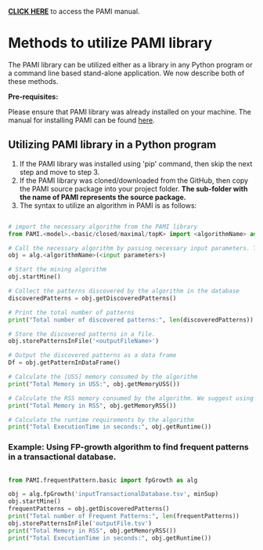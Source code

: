 **[CLICK HERE](manual.html)** to access the PAMI manual.


# Methods to utilize PAMI library

The PAMI library can be utilized either as a library in any Python program or a command line based stand-alone application. We now describe both of these methods.

**Pre-requisites:** 


Please ensure that PAMI library was already installed on your machine. The manual for installing PAMI can be found [here](installation.html).

## Utilizing PAMI library in a Python program
1. If the PAMI library was installed using 'pip' command, then skip the next step and move to step 3.
1. If the PAMI library was cloned/downloaded from the GitHub, then copy the PAMI source package into your project folder. 
    **The sub-folder with the name of PAMI represents the source package.**
1. The syntax to utilize an algorithm in PAMI is as follows:

```Python

# import the necessary algorithm from the PAMI library
from PAMI.<model>.<basic/closed/maximal/topK> import <algorithmName> as alg

# Call the necessary algorithm by passing necessary input parameters. The input parameters include inputFileName and the user-specified constraints.
obj = alg.<algorithmName>(<input parameters>)

# Start the mining algorithm
obj.startMine()

# Collect the patterns discovered by the algorithm in the database
discoveredPatterns = obj.getDiscoveredPatterns()

# Print the total number of patterns
print("Total number of discovered patterns:", len(discoveredPatterns))

# Store the discovered patterns in a file. 
obj.storePatternsInFile('<outputFileName>')

# Output the discovered patterns as a data frame
Df = obj.getPatternInDataFrame()

# Calculate the [USS] memory consumed by the algorithm
print("Total Memory in USS:", obj.getMemoryUSS())

# Calculate the RSS memory consumed by the algorithm. We suggest using RSS memory for the memory comparison
print("Total Memory in RSS", obj.getMemoryRSS())

# Calculate the runtime requirements by the algorithm
print("Total ExecutionTime in seconds:", obj.getRuntime())


```
### Example: Using FP-growth algorithm to find frequent patterns in a transactional database.

```Python

from PAMI.frequentPattern.basic import fpGrowth as alg

obj = alg.fpGrowth('inputTransactionalDatabase.tsv', minSup)
obj.startMine()
frequentPatterns = obj.getDiscoveredPatterns()
print("Total number of Frequent Patterns:", len(frequentPatterns))
obj.storePatternsInFile('outputFile.tsv')
print("Total Memory in RSS", obj.getMemoryRSS())
print("Total ExecutionTime in seconds:", obj.getRuntime())

```